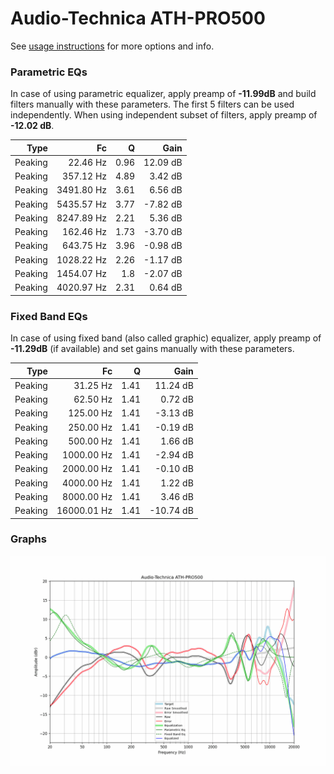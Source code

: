# Audio-Technica ATH-PRO500
See [usage instructions](https://github.com/jaakkopasanen/AutoEq#usage) for more options and info.

### Parametric EQs
In case of using parametric equalizer, apply preamp of **-11.99dB** and build filters manually
with these parameters. The first 5 filters can be used independently.
When using independent subset of filters, apply preamp of **-12.02 dB**.

| Type    | Fc         |    Q | Gain     |
|--------:|-----------:|-----:|---------:|
| Peaking | 22.46 Hz   | 0.96 | 12.09 dB |
| Peaking | 357.12 Hz  | 4.89 | 3.42 dB  |
| Peaking | 3491.80 Hz | 3.61 | 6.56 dB  |
| Peaking | 5435.57 Hz | 3.77 | -7.82 dB |
| Peaking | 8247.89 Hz | 2.21 | 5.36 dB  |
| Peaking | 162.46 Hz  | 1.73 | -3.70 dB |
| Peaking | 643.75 Hz  | 3.96 | -0.98 dB |
| Peaking | 1028.22 Hz | 2.26 | -1.17 dB |
| Peaking | 1454.07 Hz | 1.8  | -2.07 dB |
| Peaking | 4020.97 Hz | 2.31 | 0.64 dB  |

### Fixed Band EQs
In case of using fixed band (also called graphic) equalizer, apply preamp of **-11.29dB**
(if available) and set gains manually with these parameters.

| Type    | Fc          |    Q | Gain      |
|--------:|------------:|-----:|----------:|
| Peaking | 31.25 Hz    | 1.41 | 11.24 dB  |
| Peaking | 62.50 Hz    | 1.41 | 0.72 dB   |
| Peaking | 125.00 Hz   | 1.41 | -3.13 dB  |
| Peaking | 250.00 Hz   | 1.41 | -0.19 dB  |
| Peaking | 500.00 Hz   | 1.41 | 1.66 dB   |
| Peaking | 1000.00 Hz  | 1.41 | -2.94 dB  |
| Peaking | 2000.00 Hz  | 1.41 | -0.10 dB  |
| Peaking | 4000.00 Hz  | 1.41 | 1.22 dB   |
| Peaking | 8000.00 Hz  | 1.41 | 3.46 dB   |
| Peaking | 16000.01 Hz | 1.41 | -10.74 dB |

### Graphs
![](./Audio-Technica%20ATH-PRO500.png)